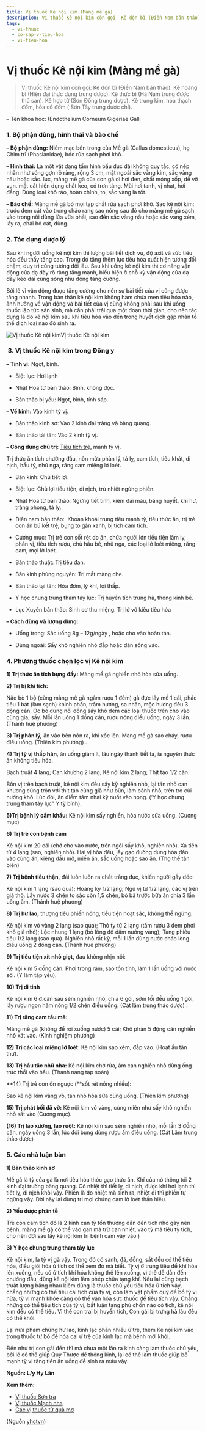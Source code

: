 ```yaml
---
title: Vị thuốc Kê nội kim (Màng mề gà)
description: Vị thuốc Kê nội kim còn gọi- Kê độn bì (Điền Nam bản thảo). Kê hoàng bì (Hiện đại thực dụng trung dược). Kê thực bì (Hà Nam trung được thủ san). Kê hợp tử (Sơn Đông trung dược). Kê trung kim, hóa thạch đởm, hóa cố đởm ( Sơn Tây trung dược chí). 
tags:
  - vi-thuoc
  - co-sap-v-tieu-hoa
  - vi-tieu-hoa
---
```


# Vị thuốc Kê nội kim (Màng mề gà) 

> Vị thuốc Kê nội kim còn gọi: Kê độn bì (Điền Nam bản thảo). Kê hoàng bì (Hiện đại thực dụng trung dược). Kê thực bì (Hà Nam trung được thủ san). Kê hợp tử (Sơn Đông trung dược). Kê trung kim, hóa thạch đởm, hóa cố đởm ( Sơn Tây trung dược chí). 

– Tên khoa học: (Endothelium Corneum Gigeriae Galli

### 1. Bộ phận dùng, hình thái và bào chế

**– Bộ phận dùng:** Niêm mạc bên trong của Mề gà (Gallus domesticus), họ Chim trĩ (Phasianidae), bóc rửa sạch phơi khô.

**– Hình thái:** Là một vật dạng tấm hình bầu dục dài không quy tắc, có nếp nhăn như sóng gợn rõ ràng, rộng 3 cm, mặt ngoài sắc vàng kim, sắc vàng nâu hoặc sắc. luc, màng mề gà của con gà ơi hơi đen, chất móng xốp, dễ vỡ vụn. mặt cắt hiện dụng chất keo, có trơn táng. Mùi hơi tanh, vị nhạt, hơi đắng. Dùng loại khô ráo, hoàn chỉnh, to, sắc vàng là tốt.

**– Bào chế:** Màng mề gà bỏ mọi tạp chất rửa sạch phơi khô. Sao kê nội kim: trước đem cát vào trong chảo rang sao nóng sau đó cho màng mề gà sạch vào trong nồi dùng lửa vừa phải, sao đến sắc vàng nâu hoặc sắc vàng xém, lấy ra, chải bỏ cát, dùng. 

### 2. Tác dụng dược lý

Sau khi người uống kê nội kim thì lượng bài tiết dịch vụ, độ axit và sức tiêu hóa đều thấy tăng cao. Trong đó tăng thêm lực tiêu hóa xuất hiện tương đối chậm, duy trì cũng tương đối lâu. Sau khi uống kê nội kim thì cơ năng vận động của dạ dày rõ ràng tăng mạnh, biểu hiện ở chỗ kỳ vận động của dạ dày kéo dài cùng sóng nhu động tăng cường.

Bởi lẽ vì vận động được tăng cường cho nên sự bài tiết của vị cũng được tăng nhanh. Trong bản thân kê nội kim không hàm chứa men tiêu hóa nào, ảnh hưởng về vận động và bài tiết của vị cũng không phải sau khi uống thuốc lập tức sản sinh, mà cần phải trải qua một đoạn thời gian, cho nên tác dụng là do kê nội kim sau khi tiêu hóa vào đến trong huyết dịch gặp nhân tố thể dịch loại nào đó sinh ra.

![Vị thuốc Kê nội kim](/imgs/yhctvn/Vi-thuoc-Ke-noi-kim.jpg)Vị thuốc Kê nội kim

###  3. Vị thuốc Kê nội kim trong Đông y

**– Tính vị:** Ngọt, bình. 

+ Biệt lục: Hơi lạnh

+ Nhật Hoa tử bản thảo: Bình, không độc. 

+ Bản thảo bị yếu: Ngọt, bình, tính sáp. 

**– Về kinh:** Vào kinh tỳ vị. 

+ Bản thảo kinh sơ: Vào 2 kinh đại tràng và bàng quang.

+ Bản thảo tái tân: Vào 2 kinh tỳ vị. 

**– Công dụng chủ trị:** [Tiêu tích trệ](/yhctvn/dai-cuong-thuoc-tieu-hoa), mạnh tỳ vị. 

Trị thức ăn tích chướng đầu, nôn mửa phản lý, tả lỵ, cam tích, tiêu khát, di nịch, hầu tý, nhũ nga, răng cam miệng lở loét.

+ Bản kinh: Chủ tiết lợi. 

+ Biệt lục: Chủ lợi tiểu tiện, di nịch, trừ nhiệt ngừng phiền.

+ Nhật Hoa tử bản thảo: Ngừng tiết tinh, kiêm đái máu, băng huyết, khí hư, tràng phong, tả lỵ.

+ Điền nam bản thảo:  Khoan khoái trung tiêu mạnh tỳ, tiêu thức ăn, trị trẻ con ăn bú kết trệ, bụng to gân xanh, bị tích cam tích.

+ Cương mục: Trị trẻ con sốt rét do ăn, chữa người lớn tiểu tiện lâm ly, phản vị, tiêu tích rượu, chủ hầu bế, nhũ nga, các loại lở loét miệng, răng cam, mọi lở loét.

+ Bản thảo thuật: Trị tiêu đan. 

+ Bản kinh phùng nguyên: Trị mắt màng che. 

+ Bản thảo tại tân: Hóa đờm, lý khí, lợi thấp.

+ Y học chung trung tham tây lục: Trị huyền tích trưng hà, thông kinh bế.

+ Lục Xuyên bản thảo: Sinh cơ thu miệng. Trị lở vỡ kiểu tiêu hóa

**– Cách dùng và lượng dùng:**

+ Uống trong: Sắc uống 8g – 12g/ngày , hoặc cho vào hoàn tán.

+ Dùng ngoài: Sấy khô nghiền nhỏ đắp hoặc dán sống vào..

### 4. Phương thuốc chọn lọc vị Kê nội kim

**1) Trị thức ăn tích bụng đầy:** Màng mề gà nghiền nhỏ hòa sữa uống.

**2) Trị bị khí tích:**

Não bò 1 bộ (cùng màng mề gà ngâm rượu 1 đêm) gà đực lấy mề 1 cái, phác tiêu 1 bát (làm sạch) khinh phấn, trầm hương, sa nhân, mộc hương đều 3 động cân. Óc bò dùng nồi đồng sấy khô đem các loại thuốc trên cho vào cùng gia, sấy. Mỗi lần uống 1 đồng cân, rượu nóng điều uống, ngày 3 lần. (Thánh huệ phương)

**3) Trị phản lý,** ăn vào bèn nôn ra, khí xốc lên. Màng mề gà sao cháy, rượu điều uống. (Thiên kim phương) .

**4) Trị tỳ vị thấp hàn,** ăn uống giảm ít, lâu ngày thành tiết tả, ỉa nguyên thức ăn không tiêu hóa.

Bạch truật 4 lạng; Can khương 2 lạng; Kê nội kim 2 lạng; Thịt táo 1/2 cân.

Bốn vị trên bạch truật, kế nội kim đều sấy kỹ nghiền nhỏ, lại tán nhỏ can khương cùng trộn với thịt táo cùng giã như bùn, làm bánh nhỏ, trên tro củi nướng khô. Lúc đói, ăn điểm tâm nhai kỹ nuốt vào họng. (‘Y học chung trung tham tây lục” Y tỳ bính).

**5)Trị bệnh lý cấm khẩu:** Kê nội kim sấy nghiền, hòa nước sữa uống. (Cương mục) 

**6) Trị trẻ con bệnh cam**

Kê nội kim 20 cái (chớ cho vào nước, trên ngói sấy khô, nghiền nhỏ). Xa tiền tử 4 lạng (sao, nghiền nhỏ). Hai vị hòa đều, lấy gạo đường dung hóa đảo vào cùng ăn, kiêng dầu mỡ, miến ăn, sắc uống hoặc sao ăn. (Thọ thế tân biên)

**7) Trị bệnh tiêu thận,** đái luôn luôn ra chất trắng đục, khiến người gầy dóc:

Kê nội kim 1 lạng (sao qua); Hoàng kỳ 1/2 lạng; Ngũ vị tử 1/2 lạng, các vị trên giã thô. Lấy nước 3 chén to sắc còn 1,5 chén, bỏ bã trước bữa ăn chia 3 lần uống ấm. (Thánh huệ phương)

**8) Trị hư lao,** thượng tiêu phiền nóng, tiểu tiện hoạt sác, không thể ngừng:

Kê nội kim vỏ vàng 2 lạng (sao qua); Thỏ ty tử 2 lạng (tẩm rượu 3 đem phơi khô giã nhỏ); Lộc nhung 1 lạng (bỏ lông đồ dấm nướng vàng); Tang phiêu tiêu 1/2 lạng (sao qua). Nghiền nhỏ rất kỹ, mỗi 1 lần dùng nước cháo lòng điều uống 2 đồng cân. (Thánh huệ phương)

**9) Trị tiểu tiện xít nhỏ giọt,** đau không nhịn nổi:

Kê nội kim 5 đồng cân. Phơi trong râm, sao tồn tính, làm 1 lần uống với nước sôi. (Y lâm tập yếu).

**10) Trị di tinh** 

Kê nội kim 6 đ.cân sau sém nghiền nhỏ, chia 6 gói, sớm tối đều uống 1 gói, lấy rượu ngon hâm nóng 1/2 chén điều uống. (Cát lâm trung thảo dược) . 

**11) Trị răng cam tẩu mã:**

Màng mề gà (không để rơi xuống nước) 5 cái; Khô phàn 5 động cân nghiền nhỏ xát vào. (Kinh nghiệm phương) 

**12) Trị các loại miệng lở loét**: Kê nội kim sao xém, đắp vào. (Hoạt ấu tân thư).

**13) Trị hầu tắc nhũ nha:** Kê nội kim chớ rửa, âm can nghiền nhỏ dùng ống trúc thổi vào hầu. (Thanh nang tạp soán)

**14) Trị trẻ con ôn ngược (**sốt rét nóng nhiều):

Sao kê nội kim vàng vỏ, tán nhỏ hòa sữa cùng uống. (Thiên kim phương) 

**15) Trị phát bối đã vỡ:** Kê nội kim vỏ vàng, cùng miên như sấy khô nghiền nhỏ sát vào (Cương mục). 

**(16) Trị lao xương, lao ruột:** Kê nội kim sao sém nghiền nhỏ, mỗi lần 3 đồng cân, ngày uống 3 lần, lúc đói bụng dùng rượu ấm điều uống. (Cát Lâm trung thảo dược)

### 5. Các nhà luận bàn

**1) Bản thảo kinh sơ**

Mề gà là tỳ của gà là nơi tiêu hóa thóc gạo thức ăn. Khí của nó thông tới 2 kinh đại trường bàng quang. Có nhiệt thì tiết lỵ, di nịch, được khí hơi lạnh thì  tiết lỵ, di nịch khỏi vậy. Phiền là do nhiệt mà sinh ra, nhiệt đi thì phiền tự ngừng vậy. Đời này lại dùng trị mọi chứng cam lở loét thần hiệu.

**2) Yếu dược phân tễ**

Trẻ con cam tích đó là 2 kinh can tỳ tổn thương dẫn đến tích nhỏ gây nên bệnh, màng mề gà có thể vào gan mà trừ can nhiệt, vào tỳ mà tiêu tỳ tích, cho nên đời sau lấy kê nội kim trị bệnh cam vậy vào )

**3) Y học chung trung tham tây lục**

Kê nội kim, là tỳ vị gà vậy. Trong đó có sành, đá, đồng, sắt đều có thể tiêu hóa, điều giỏi hóa ứ tích có thể xem đó mà biết. Tỳ vị ở trung tiêu để khí hóa lên xuống, nếu có ứ tích khí hóa không thể lên xuống, vì thế dễ dẫn đến chướng đầu, dùng kê nội kim làm phép chữa tạng khí. Nếu lại cùng bạch truật lượng bằng nhau kiêm dùng là thuốc chủ yếu tiêu hóa ứ tích vậy, chẳng những có thể tiêu cái tích của tỳ vị, còn làm vật phẩm quý để bổ tỳ vị nữa, tỳ vị mạnh khỏe càng có thế vận hóa sức thuốc để tiêu tích vậy. Chẳng những có thể tiêu tích của tỳ vị, bất luận tạng phủ chốn nào có tích, kê nội kim đều có thể tiêu. Vì thế con trai bị huyền tích, Con gái bị trưng hà lâu đều có thể khỏi.

Lại nữa phàm chứng hư lao, kinh lạc phần nhiều ứ trệ, thêm Kê nội kim vào trong thuốc tư bố để hóa cai ứ trệ của kinh lạc mà bệnh mới khỏi.

Đến như trị con gái đến thì mà chưa một lần ra kinh càng làm thuốc chủ yếu, bởi lẽ có thể giúp Quy Thược để thông kinh, lại có thể làm thuốc giúp bổ mạnh tỳ vị tăng tiến ăn uống để sinh ra máu vậy.

**Nguồn: L/y Hy Lãn**

**Xem thêm:**

* [Vị thuốc Sơn tra](/yhctvn/vi-thuoc-son-tra)
* [Vị thuốc Mạch nha](/yhctvn/vi-thuoc-mach-nha)
* [Các vị thuốc từ quả mơ](/yhctvn/cac-vi-thuoc-tu-qua-mo)

(Nguồn <a href="https://yhctvn.com/vi-thuoc-ke-noi-kim-mang-me-ga/" target="_blank">yhctvn</a>)

